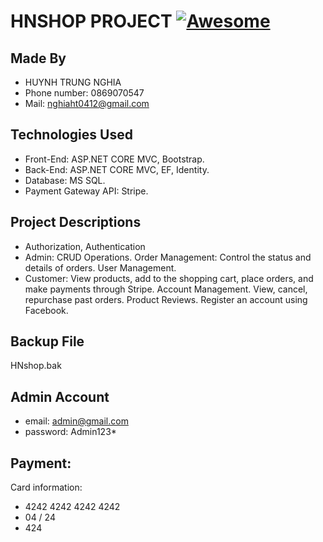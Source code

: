 # HNSHOP PROJECT [![Awesome](https://awesome.re/badge.svg)](https://awesome.re)

## Made By
- HUYNH TRUNG NGHIA
- Phone number: 0869070547
- Mail: nghiaht0412@gmail.com

## Technologies Used
- Front-End: ASP.NET CORE MVC, Bootstrap.
- Back-End: ASP.NET CORE MVC, EF, Identity.
- Database: MS SQL.
- Payment Gateway API: Stripe.

## Project Descriptions
- Authorization, Authentication
- Admin: CRUD Operations. Order Management: Control the status and details
of orders. User Management.
- Customer: View products, add to the shopping cart, place orders, and make
payments through Stripe. Account Management. View, cancel, repurchase past
orders. Product Reviews. Register an account using Facebook.

## Backup File
HNshop.bak

## Admin Account
 + email: 	admin@gmail.com
 + password: 	Admin123*
   
## Payment:
Card information:
- 4242 4242 4242 4242
- 04 / 24
- 424
